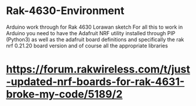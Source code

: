 # Rak-4630-Environment
Arduino work through for Rak 4630 Lorawan sketch 
For all this to work in Arduino you need to have the Adafruit NRF utility installed through PIP (Python3) as well as the adafruit board definitions 
and specifically the rak nrf 0.21.20 board version and of course all the appropriate libraries 

# https://forum.rakwireless.com/t/just-updated-nrf-boards-for-rak-4631-broke-my-code/5189/2
